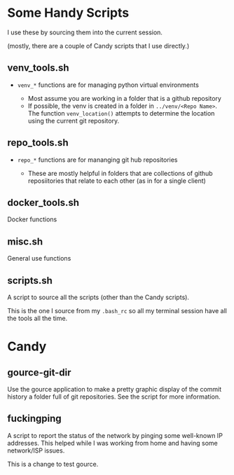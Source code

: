 # Some Handy Scripts

I use these by sourcing them into the current session.

(mostly, there are a couple of Candy scripts that I use directly.)

## venv_tools.sh

* `venv_*` functions are for managing python virtual environments

  * Most assume you are working in a folder that is a github repository
  * If possible, the venv is created in a folder in `../venv/<Repo Name>`. The function `venv_location()` attempts to determine the location using the current git repository.


## repo_tools.sh

* `repo_*` functions are for mananging git hub repositories

  * These are mostly helpful in folders that are collections of github reposiitories that relate to each other (as in for a single client)


## docker_tools.sh

Docker functions

## misc.sh

General use functions


## scripts.sh

A script to source all the scripts (other than the Candy scripts).

This is the one I source from my `.bash_rc` so all my terminal session have all the tools all the time.

# Candy

## gource-git-dir

Use the gource application to make a pretty graphic display of the commit history a folder full of git repositories. See the script for more information.

## fuckingping

A script to report the status of the network by pinging some well-known IP addresses. This helped while I was working from home and having some network/ISP issues.


This is a change to test gource.

